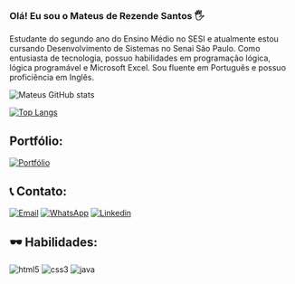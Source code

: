 ### Olá! Eu sou o Mateus de Rezende Santos 🖐

Estudante do segundo ano do Ensino Médio no SESI e atualmente estou cursando Desenvolvimento de Sistemas no Senai São Paulo. Como entusiasta de tecnologia, possuo habilidades em programação lógica, lógica programável e Microsoft Excel. Sou fluente em Português e possuo proficiência em Inglês.

![Mateus GitHub stats](https://github-readme-stats.vercel.app/api?username=mateussrezendev&show_icons=true&theme=highcontrast)

[![Top Langs](https://github-readme-stats.vercel.app/api/top-langs/?username=mateussrezendev&layout=compact)](https://github.com/mateussrezendev/github-readme-stats)

## Portfólio:
[![Portfólio](https://img.shields.io/website-up-down-green-red/http/monip.org.svg)](https://mateussrezendev.github.io/)

## 📞 Contato:
[![Email](https://img.shields.io/badge/Gmail-D14836?style=for-the-badge&logo=gmail&logoColor=white)](mailto:mateusrs.dev.senai@gmail.com)
[![WhatsApp](https://img.shields.io/badge/WhatsApp-25D366?style=for-the-badge&logo=whatsapp&logoColor=white)](https://api.whatsapp.com/send?phone=5515996814528&text=Ol%C3%A1%20Mateus!)
[![Linkedin](https://img.shields.io/badge/LinkedIn-0077B5?style=for-the-badge&logo=linkedin&logoColor=white)](https://www.linkedin.com/in/mateus-de-rezende-santos-33038526b)

## 🕶 Habilidades:
<div style="display: inline_block">
  <img align="center" alt="html5" src="https://img.shields.io/badge/HTML5-E34F26?style=for-the-badge&logo=html5&logoColor=white" />
  <img align="center" alt="css3" src="https://img.shields.io/badge/CSS3-1572B6?style=for-the-badge&logo=css3&logoColor=white" />
  <img align="center" alt="java" src="https://img.shields.io/badge/Java-ED8B00?style=for-the-badge&logo=openjdk&logoColor=white" />
</div>

